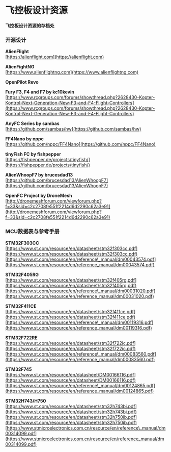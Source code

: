 # 飞控板设计资源

**飞控板设计资源的存档处**

### 开源设计

**AlienFlight**  
[https://alienflight.com](https://alienflight.com)

**AlienFightNG**  
[https://www.alienflightng.com](https://www.alienflightng.com)

**OpenPilot Revo**

**Fury F3, F4 and F7 by kc10kevin**  
[https://www.rcgroups.com/forums/showthread.php?2628430-Kopter-Kontrol-Next-Generation-New-F3-and-F4-Flight-Controllers](https://www.rcgroups.com/forums/showthread.php?2628430-Kopter-Kontrol-Next-Generation-New-F3-and-F4-Flight-Controllers)

**AnyFC Series by sambas**  
[https://github.com/sambas/hw](https://github.com/sambas/hw)

**FF4Nano by nppc**  
[https://github.com/nppc/FF4Nano](https://github.com/nppc/FF4Nano)

**tinyFish FC by fishpepper**  
[https://fishpepper.de/projects/tinyfish/](https://fishpepper.de/projects/tinyfish/)

**AlienWhoopF7 by brucesdad13**  
[https://github.com/brucesdad13/AlienWhoopF7](https://github.com/brucesdad13/AlienWhoopF7)

**OpenFC Project by DroneMesh**  
[http://dronemeshforum.com/viewforum.php?f=33&sid=c2c2708fe551f2214d6d2290c62a3e91](http://dronemeshforum.com/viewforum.php?f=33&sid=c2c2708fe551f2214d6d2290c62a3e91)

### MCU数据表与参考手册

**STM32F303CC**  
[https://www.st.com/resource/en/datasheet/stm32f303cc.pdf](https://www.st.com/resource/en/datasheet/stm32f303cc.pdf) [https://www.st.com/resource/en/reference\_manual/dm00043574.pdf](https://www.st.com/resource/en/reference_manual/dm00043574.pdf)

**STM32F405RG**  
[https://www.st.com/resource/en/datasheet/stm32f405rg.pdf](https://www.st.com/resource/en/datasheet/stm32f405rg.pdf) [https://www.st.com/resource/en/reference\_manual/dm00031020.pdf](https://www.st.com/resource/en/reference_manual/dm00031020.pdf)

**STM32F411CE**  
[https://www.st.com/resource/en/datasheet/stm32f411ce.pdf](https://www.st.com/resource/en/datasheet/stm32f411ce.pdf) [https://www.st.com/resource/en/reference\_manual/dm00119316.pdf](https://www.st.com/resource/en/reference_manual/dm00119316.pdf)

**STM32F722RE**  
[https://www.st.com/resource/en/datasheet/stm32f722ic.pdf](https://www.st.com/resource/en/datasheet/stm32f722ic.pdf) [https://www.st.com/resource/en/reference\_manual/dm00083560.pdf](https://www.st.com/resource/en/reference_manual/dm00083560.pdf)

**STM32F745**  
[https://www.st.com/resource/en/datasheet/DM00166116.pdf](https://www.st.com/resource/en/datasheet/DM00166116.pdf) [https://www.st.com/resource/en/reference\_manual/dm00124865.pdf](https://www.st.com/resource/en/reference_manual/dm00124865.pdf)

**STM32H743/H750**  
[https://www.st.com/resource/en/datasheet/stm32h743bi.pdf](https://www.st.com/resource/en/datasheet/stm32h743bi.pdf) [https://www.st.com/resource/en/datasheet/stm32h750ib.pdf](https://www.st.com/resource/en/datasheet/stm32h750ib.pdf) [https://www.stmicroelectronics.com.cn/resource/en/reference\_manual/dm00314099.pdf](https://www.stmicroelectronics.com.cn/resource/en/reference_manual/dm00314099.pdf)

